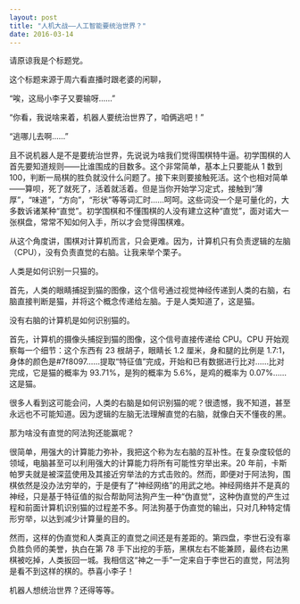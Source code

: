 ```yaml
---
layout: post
title: "人机大战——人工智能要统治世界？"
date: 2016-03-14
---
```


请原谅我是个标题党。

这个标题来源于周六看直播时跟老婆的闲聊，

“唉，这局小李子又要输呀......”

“你看，我说啥来着，机器人要统治世界了，咱俩逃吧！”

“逃哪儿去啊......”

且不说机器人是不是要统治世界，先说说为啥我们觉得围棋特牛逼。初学围棋的人首先要知道规则——比谁围成的目数多。这个非常简单，基本上只要能从 1 数到 100，判断一局棋的胜负就没什么问题了。接下来则要接触死活。这个也相对简单——算呗，死了就死了，活着就活着。但是当你开始学习定式，接触到“薄厚”，“味道”，“方向”，“形状”等等词汇时…...呵呵。这些词没一个是可量化的，大多数诉诸某种“直觉”。初学围棋和不懂围棋的人没有建立这种“直觉”，面对诺大一张棋盘，常常不知如何入手，所以才会觉得围棋难。

从这个角度讲，围棋对计算机而言，只会更难。因为，计算机只有负责逻辑的左脑（CPU），没有负责直觉的右脑。让我来举个栗子。

人类是如何识别一只猫的。

首先，人类的眼睛捕捉到猫的图像，这个信号通过视觉神经传递到人类的右脑，右脑直接判断是猫，并将这个概念传递给左脑。于是人类知道了，这是猫。

没有右脑的计算机是如何识别猫的。

首先，计算机的摄像头捕捉到猫的图像，这个信号直接传递给 CPU。CPU 开始观察每一个细节：这个东西有 23 根胡子，眼睛长 1.2 厘米，身和腿的比例是 1.7:1，身体的颜色是#7f8097……提取“特征值”完成，开始和已有数据进行比对……比对完成，它是猫的概率为 93.71%，是狗的概率为 5.6%，是鸡的概率为 0.07%……这是猫。

很多人看到这可能会问，人类的右脑是如何识别猫的呢？很遗憾，我不知道，甚至永远也不可能知道。因为逻辑的左脑无法理解直觉的右脑，就像白天不懂夜的黑。

那为啥没有直觉的阿法狗还能赢呢？

很简单，用强大的计算能力弥补，我把这个称为左右脑的互补性。在复杂度较低的领域，电脑甚至可以利用强大的计算能力将所有可能性穷举出来。20 年前，卡斯帕罗夫就是被深蓝使用及其接近穷举法的方式击败的。然而，即便对于阿法狗，围棋依然是没办法穷举的，于是便有了“神经网络”的用武之地。神经网络并不是真的神经，只是基于特征值的拟合帮助阿法狗产生一种“伪直觉”，这种伪直觉的产生过程和前面计算机识别猫的过程差不多。阿法狗基于伪直觉的输出，只对几种特定情形穷举，以达到减少计算量的目的。

然而，这样的伪直觉和人类真正的直觉之间还是有差距的。第四盘，李世石没有辜负胜负师的美誉，执白在第 78 手下出挖的手筋，黑棋左右不能兼顾，最终右边黑棋被吃掉，人类扳回一城。我相信这“神之一手”一定来自于李世石的直觉，阿法狗是看不到这样的棋的。恭喜小李子！

机器人想统治世界？还得等等。
